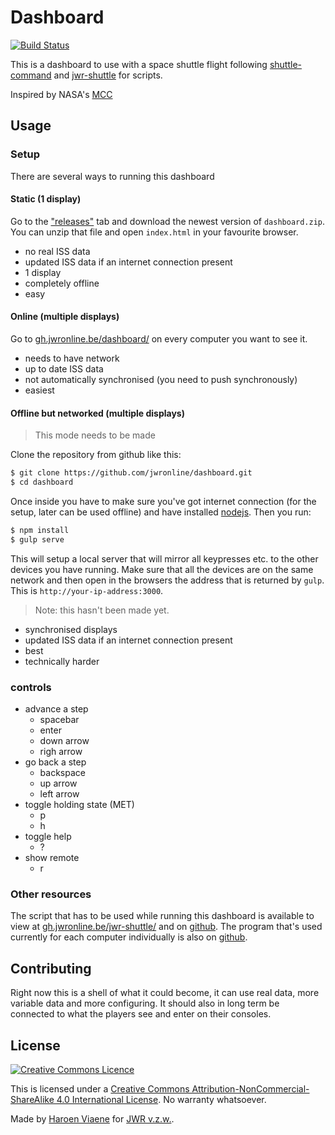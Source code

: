 ---
---

# Dashboard

[![Build Status](https://travis-ci.org/jwronline/dashboard.svg?branch=gh-pages)](https://travis-ci.org/jwronline/dashboard)

This is a dashboard to use with a space shuttle flight following [shuttle-command](http://gh.jwronline.be/shuttle-command/) and [jwr-shuttle](https://github.com/jwronline/jwr-shuttle) for scripts.

Inspired by NASA's [MCC](https://en.wikipedia.org/wiki/Christopher_C._Kraft_Jr._Mission_Control_Center)

## Usage

### Setup

There are several ways to running this dashboard

#### Static (1 display)

Go to the ["releases"](https://github.com/jwronline/dashboard/releases/) tab and download the newest version of `dashboard.zip`. You can unzip that file and open `index.html` in your favourite browser.

- no real ISS data
- updated ISS data if an internet connection present
- 1 display
- completely offline
- easy

#### Online (multiple displays)

Go to [gh.jwronline.be/dashboard/](http://gh.jwronline.be/dashboard/) on every computer you want to see it.

- needs to have network
- up to date ISS data
- not automatically synchronised (you need to push synchronously)
- easiest

#### Offline but networked (multiple displays)

> This mode needs to be made

Clone the repository from github like this:

```sh
$ git clone https://github.com/jwronline/dashboard.git
$ cd dashboard
```

Once inside you have to make sure you've got internet connection (for the setup, later can be used offline) and have installed [nodejs](https://nodejs.org/en/download/). Then you run:

```sh
$ npm install
$ gulp serve
```

This will setup a local server that will mirror all keypresses etc. to the other devices you have running. Make sure that all the devices are on the same network and then open in the browsers the address that is returned by `gulp`. This is `http://your-ip-address:3000`.

> Note: this hasn't been made yet.

- synchronised displays
- updated ISS data if an internet connection present
- best
- technically harder

### controls

* advance a step
    * spacebar
    * enter
    * down arrow
    * righ arrow
* go back a step
    * backspace
    * up arrow
    * left arrow
* toggle holding state (MET)
    * p
    * h
* toggle help
    * ?
* show remote
    * r

### Other resources

The script that has to be used while running this dashboard is available to view at [gh.jwronline.be/jwr-shuttle/](http://gh.jwronline.be/jwr-shuttle/) and on [github](https://github.com/jwronline/jwr-shuttle). The program that's used currently for each computer individually is also on [github](https://github.com/jwronline/shuttle-commmand).

## Contributing

Right now this is a shell of what it could become, it can use real data, more variable data and more configuring. It should also in long term be connected to what the players see and enter on their consoles.

## License

[![Creative Commons Licence](https://i.creativecommons.org/l/by-nc-sa/4.0/88x31.png)](http://creativecommons.org/licenses/by-nc-sa/4.0/)

This is licensed under a [Creative Commons Attribution-NonCommercial-ShareAlike 4.0 International License](http://creativecommons.org/licenses/by-nc-sa/4.0/). No warranty whatsoever.

Made by [Haroen Viaene](https://haroen.me) for [JWR v.z.w.](http://jwronline.be).
